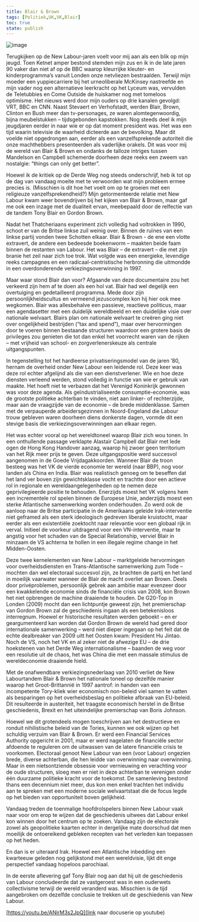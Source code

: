 ```yaml
---
title: Blair & Brown
tags: [Politiek,UK,VK,Blair]
toc: true
state: publish
---
```


![image](https://user-images.githubusercontent.com/84398782/184627264-189ccc5f-50e2-47a0-93dc-fdc4b4b4b0f1.png)

Terugkijken op de New Labour-jaren voelt voor mij aan als een blik op mijn jeugd. Toen Ketnet amper bestond stemden mijn zus en ik in de late jaren 90 vaker dan niet af op de BBC waarop kleurrijke kleuter- en kinderprogramma’s vanuit Londen onze netvliezen bestraalden. Terwijl mijn moeder een yuppiecarriere bij het urneoliberale McKinsey nastreefde en mijn vader nog een alternatieve leerkracht op het Lyceum was, vervulden de Teletubbies en Come Outside de huiskamer nog met tomeloos optimisme. Het nieuws werd door mijn ouders op drie kanalen gevolgd: VRT, BBC en CNN. Naast Stevaert en Verhofstadt, werden Blair, Brown, Clinton en Bush meer dan tv-personages, ze waren alomtegenwoordig, bijna meubelstukken –  tijdsgebonden kapstokken. Nog steeds deel ik mijn jeugdjaren eerder in naar wie er op dat moment president was. Het was een tijd waarin televisie de waarheid dicteerde aan de bevolking. Maar dit voelde niet opgedrongen aan, eerder als een vanzelfsprekende autoriteit die onze machthebbers presenteerden als vaderlijke orakels. Dit was voor mij de wereld van Blair & Brown en ondanks de talloze intriges tussen Mandelson en Campbell schemerde doorheen deze reeks een zweem van nostalgie: “things can only get better”. 

Hoewel ik de kritiek op de Derde Weg nog steeds onderschrijf, heb ik tot op de dag van vandaag moeite met te verwoorden wat mijn probleem ermee precies is. (Misschien is dit hoe het voelt om op te groeien met een religieuze vanzelfsprekendheid?)  Mijn getormenteerde relatie met New Labour kwam weer bovendrijven bij het kijken van Blair & Brown, maar gaf me ook een inzage met de dualiteit ervan, meebepaald door de relfectie van de tandem Tony Blair en Gordon Brown.

Nadat het Thatcheriaans experiment zich volledig had voltrokken in 1990, schoot er van de Britse linkse zuil weinig over. Binnen de ruïnes van een linkse partij vonden twee Schotten elkaar. Blair & Brown - de ene een vlotte extravert, de andere een bedeesde boekenworm – maakten beide faam binnen de restanten van Labour.  Het was Blair – de extravert – die met zijn branie het zeil naar zich toe trok. Wat volgde was een energieke, levendige reeks campagnes en een radicaal-centristische herbronning die uitmondde in een overdonderende verkiezingsoverwinning in 1997. 

Maar waar stond Blair dan voor? Afgaande van deze documentaire zou het verkeerd zijn hem af te doen als een hol vat. Blair had wel degelijk een overtuiging en gedetailleerd programma. Mede door zijn persoonlijkheidscultus en vermeend jezuscomplex kon hij hier ook mee wegkomen. Blair was allesbehalve een passieve, reactieve politicus, maar een agendasetter met een duidelijk wereldbeeld en een duidelijke visie over nationale welvaart. Blairs plan om nationale welvaart te creëren ging niet over ongelijkheid bestrijden (“tax and spend”), maar over hervormingen door te voeren binnen bestaande structuren waardoor een grotere basis de privileges zou genieten die tot dan enkel het voorrecht waren van de rijken – met vrijheid van school- en zorgverlenerskeuze als centrale uitgangspunten. 

In tegenstelling tot het hardleerse privatiseringsmodel van de jaren ’80, hernam de overheid onder New Labour een leidende rol. Deze keer was deze rol echter afgelijnd als die van een dienstverlener. Wie en hoe deze diensten verleend werden, stond volledig in functie van wie er gebruik van maakte. Het hoeft niet te verbazen dat het Verenigd Koninkrijk gewonnen was voor deze agenda. Als geïndustrialiseerde consumptie-economie, was de grootste politieke achterban te vinden, niet aan linker- of rechterzijde, maar aan de vraagzijde van de economie – de brede middenklasse. Samen met de verpauperde arbeidersgezinnen in Noord-Engeland die Labour trouw gebleven waren doorheen diens donkerste dagen, vormde dit een stevige basis die verkiezingsoverwinningen aan elkaar regen.

Het was echter vooral op het wereldtoneel waarop Blair zich wou tonen. In een onthullende passage verklapte Alastair Campbell dat Blair met lede ogen de Hong Kong Handover aanzag, waarop hij zwoer geen territorium van het Rijk meer prijs te geven. Deze uitgangspositie werd succesvol aangenomen in de Goede Vrijdagakkoorden. Wanneer Blair de troon besteeg was het VK de vierde economie ter wereld (naar BBP), nog voor landen als China en India. Blair was realistisch genoeg om te beseffen dat het land ver boven zijn gewichtsklasse vocht en trachtte door een actieve rol in regionale en wereldaangelegenheden op te nemen deze geprivilegieerde positie te behouden. Enerzijds moest het VK volgens hem een incrementele rol spelen binnen de Europese Unie, anderzijds moest een sterke Atlantische samenwerking worden onderhouden. Zo werd ook de aanloop naar de Britse participatie in de Amerikaans geleide Irak-interventie niet geframed als een sterk ideologisch gedreven liberale kruistocht, maar eerder als een existentiële zoektocht naar relevantie voor een globaal rijk in verval. Initieel de voorkeur uitdragend voor een VN-interventie, maar te angstig voor het schaden van de Special Relationship, verviel Blair in minzaam de VS achterna te hollen in een illegale regime change in het Midden-Oosten.

Deze twee kernelementen van New Labour – marktgeleide hervormingen voor overheidsdiensten en Trans-Atlantische samenwerking zum Tode  – mochten dan wel electoraal succesvol zijn, ze brachten de partij en het land in moeilijk vaarwater wanneer de Blair de macht overliet aan Brown. Deels door privéproblemen, persoonlijk gebrek aan ambitie maar evenzeer door een kwakkelende economie sinds de financiële crisis van 2008, kon Brown het niet opbrengen de machine draaiende te houden. De G20-Top in Londen (2009) mocht dan een lichtpuntje geweest zijn, het premierschap van Gordon Brown zal de geschiedenis ingaan als een betekenisloos interregnum. Hoewel er historische resultaten werden geboekt – en er geargumenteerd kan worden dat Gordon Brown de wereld had gered door internationale samenwerking –  werd niet dieper ingegaan op het feit dat de echte dealbreaker van 2009 uitt het Oosten kwam: President Hu Jintao. Noch de VS, noch het VK en al zeker niet de afwezige EU – de drie hoekstenen van het Derde Weg internationalisme – baanden de weg voor een resolutie uit de chaos, het was China die met een massale stimulus de wereldeconomie draaiende hield.

Met de onafwendbare verkiezingsnederlaag van 2010 verliet de New Labourtandem Blair & Brown het nationale toneel op dezelfde manier waarop het Groot-Brittannië in 1997 aantrof: in handen van een incompetente Tory-kliek wier economisch non-beleid viel samen te vatten als besparingen op het overheidsbeslag en politieke afbraak van EU-beleid. Dit resulteerde in austeriteit, het traagste economisch herstel in de Britse geschiedenis, Brexit en het uiteindelijke premierschap van Boris Johnson.

Hoewel we dit grotendeels mogen toeschrijven aan het destructieve en ronduit nihilistische beleid van de Tories, kunnen we ook wijzen op het schuldig verzuim van Blair & Brown. Er werd een Financial Services Authority opgericht in 2001, maar er werd nagelaten de financiële sector afdoende te reguleren om de uitwassen van de latere financiële crisis te voorkomen. Electoraal genoot New Labour van een (voor Labour) ongezien brede, diverse achterban, die hen leidde van overwinning naar overwinning. Maar in een nietsontziende obsessie voor vernieuwing en verachting voor de oude structuren, sloeg men er niet in deze achterban te verenigen onder één duurzame politieke kracht voor de toekomst. De samenleving bestond thans een decennium niet meer, dus kon men enkel trachten het individu aan te spreken met een moderne sociale welvaartstaat die de focus legde op het bieden van opportuniteit boven gelijkheid. 

Vandaag treden de toenmalige hoofdrolspelers binnen New Labour vaak naar voor om erop te wijzen dat de geschiedenis uitwees dat Labour enkel kon winnen door het centrum op te zoeken. Vandaag zijn de electorale zowel als geopolitieke kaarten echter in dergelijke mate doorschud dat men moeilijk de ontoereikend gebleken recepten van het verleden kan toepassen op het heden. 

En dan is er uiteraard Irak. Hoewel een Atlantische inbedding een kwarteeuw geleden nog gelijkstond met een wereldvisie, lijkt dit enge perspectief vandaag hopeloos parochiaal.

In de eerste aflevering gaf Tony Blair nog aan dat hij uit de geschiedenis van Labour concludeerde dat ze vastgeroest was in een ouderwets collectivisme terwijl de wereld veranderd was. Misschien is de tijd aangebroken om dezelfde conclusie te trekken uit de geschiedenis van New Labour.


[https://youtu.be/ANirM3s2JpQ](link naar docuserie op youtube)
